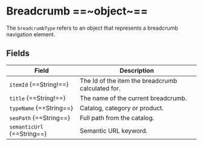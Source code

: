 # Breadcrumb ==~object~==

The `breadcrumbType` refers to an object that represents a breadcrumb navigation element.

## Fields

| Field                     	| Description                                       	|
|-----------------------------	|---------------------------------------------------	|
| `itemId` {==String!==}     	| The Id of the item the breadcrumb calculated for. 	|
| `title` {==String!==}      	| The name of the current breadcrumb.               	|
| `typeName` {==String==}    	|  Catalog, category or product.                    	|
| `seoPath` {==String==}     	|  Full path from the catalog.                      	|
| `semanticUrl` {==String==} 	| Semantic URL keyword.                             	|

